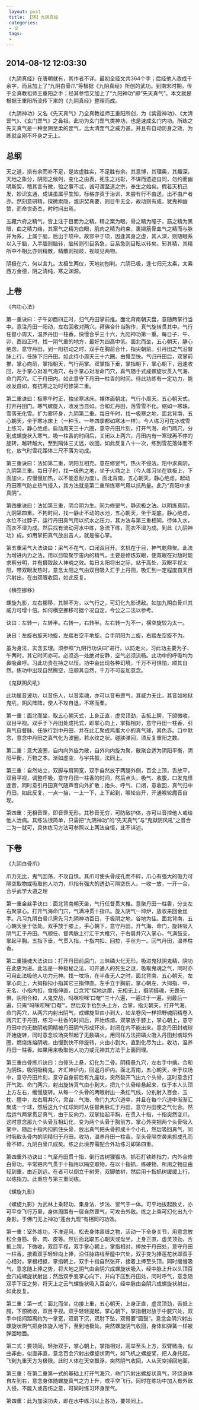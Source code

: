 ```yaml
---
 layout: post
 title: 【转】九阴真经
 categories:
 - 文
 tags:
 - 
---
```


## 2014-08-12 12:03:30

《九阴真经》在唐朝就有，其作者不详。最初全经文共364个字；后经他人改成千余字，而且加上了“九阴白骨爪”等根据《九阴真经》所创的武功。到南宋时期，传于全真教祖师王重阳之手；经其参悟又加上了“九阳神功”即“先天真气”。本文就是根据王重阳所流传下来的《九阴真经》整理而成。

《九阴神功》又名《先天真气》乃全真教祖师王重阳所创，为《紫霞神功》、《太清罡气》、《玄门罡气》之鼻祖。此功为玄门罡气类神功，也是速成玄门内功。所练之先天真气是一种至阴至柔的罡气，比太清罡气之威力甚。并且有自动防身之效，为练就金刚不坏身之无上。

## 总纲

天之道，损有余而补不足，是故虚胜实，不足胜有余。其意博，其理奥，其趣深，天地之象分，阴阳之候列，变化之由表，死生之兆彰，不谋而遗迹自同，勿约而幽明斯契，稽其言有微，验之事不忒，诚可谓至道之宗，奉生之始矣。假若天机迅发，妙识玄通，成谋虽属乎生知，标格亦资于治训，未尝有行不由送，出不由产者亦。然刻意研精，探微索隐，或识契真要，则目牛无全，故动则有成，犹鬼神幽赞，而命世奇杰，时时间出焉。

五藏六府之精气，皆上注于目而为之精。精之案为眼，骨之精为瞳子，筋之精为黑眼，血之精力络，其案气之精为白眼，肌肉之精为约束，裹撷筋骨血气之精而与脉并为系，上属于脑，后出于项中。故邪中于项，因逢其身之虚，其人深，则随眼系以入于脑，入手腼则脑转，脑转则引目系急，目系急则目眩以转矣。邪其精，其精所中不相比亦则精散，精散则视岐，视岐见两物。

阴极在六，何以言九。太极生两仪，天地初刨判。六阴已极，逢七归元太素，太素西方金德，阴之清纯，寒之渊源。

## 上卷

《内功心法》

第一重诀曰：子午卯酉四正时，归气丹田掌前推。面北背南朝天盘，意随两掌行当中。意注丹田一阳动，左右回收对两穴。拜佛合什当胸作，真气旋转贯其中。气行任督小周天，温养丹田一柱香。快慢合乎三十六，九阳神功第一重。每日子、午、卯、酉四正时，找一阴气重的地方，最好为四高中低。面北而坐，五心朝天，静心绝虑，意守丹田，到一阳初动之时，双手在胸前合什，指尖朝前。引丹田之气沿督脉上行，任脉下归丹田。如此待小周天三十六圈。由慢至快。气归丹田后，双掌前推，掌心向前，掌指朝天，气行两掌。双掌指下垂，掌指朝下，掌心朝下，迅速收回，左手掌心对准气海穴，右手掌心对准命门穴，真气随手式成螺旋状贯入气海、命门两穴。汇于丹田内。如此意守下丹田一柱香的时间。待此功练有一定功力，能收发自如，有抗寒之功时可修第二重。

第二重诀曰：极寒午时正，独坐寒冰床。裸体面朝北，气行小周天。五心朝天式，打开丹田门。寒气螺旋入，收发当自如。合和汇丹田，落雪雪不化。缩如一寒珠，雪落无化雪。扩为雾环身，九阴第二重。每日午时，找一极寒之地，面北背南，五心朝天，坐于寒冰床上（一种玉、一年四季都如寒冰一样）。今人练习可在冰或雪上练习，静心绝虑，启动周天三十六圈，意守丹田片刻，打开气海、命门两穴，分别成螺旋状入寒气，吸一柱香的时间后，关闭以上两穴，丹田内有一寒球再不停的旋转，越转越大，至到隔体三丈远，收回。如此反复八十一次，练到雪花落体而不化，放气时雪花距体三尺不落为功成。

第三重诀曰：法如第二重，阴阳互相克。意在修罡气，热火不侵法。阳中求真阴，九阴第三重。每日子时，找一极热之地，坐于火鼎之上（今人练习坐在铁板上，下面加火，应慢慢加热，以不能忍耐为度）。面北背南，五心朝天，静心绝虑，起动丹田寒气防止热气侵入，其方法就是第二重所练寒气用以抗热量。此乃“真阳中求真阴”。

第四重诀曰：法如第三重，阴合阴为生。同为修罡气，静流极之法。以阴练真阴，九阴第四重。不拘时间，找一静止不动的水池，五心朝天，坐于湖底，静心绝虑，水位不过脖子，运行丹田真气用以抗水之压力，其方法与第三重相同，待体入水，而衣不湿为成。然后找有流动河水中练，急流下练，而衣不湿为成。到此《九阴神功》成。如用掌把真气放出击人，就是催心掌。

第五重采气大法诀曰：采气不在气，口闭双目开。玄机在于目，神气乾鼎聚。此法为增进内力之法，用以目吸聚宇宙内的精气，主要是修炼双眼，使双眼在对敌时能求察分明，并有摄取敌人神魂之效。每日太阳将出之际，站于高处，双眼平视太阳，带双眼发热时，意念太阳之气由双目吸入汇于上丹田，吸汇到一定程度自天目穴射出，在由双眼收回，如此反复。

《横空挪移》

螺旋九影，左右挪移，其聊不为，以气行之，可幻化九影诱敌。如加九阴白骨爪其威力可增十倍。如何横空挪移可据个况自定，今公之二法以参考。

诀曰：左转一，左转半。右转一，右转半。左右转一为不一，横空旋较为太一。

诀曰：左旋右旋天地旋，左踏右空平地旋。合手阴阳为上旋，右踏左空旋不为。

虽为身法，实含玄理。须参照“九阴行功诀曰”进行，以防走火。习此功主要为子、午两时，其它时间亦可。必须选一处绝对安静，空气必须流畅。此功中的呼吸均为鼻吸鼻呼。习此功贵在持之以恒。功中会出现各种幻境，千万不可惧怕，顺其自然。练功中出现自然腾空，应顺其自然，千万不可妄加意念。

《鬼獄阴风吼》

此功属音波功，以音伤人，以音索魂，亦可以音布罡气，其威力无比，其音如地狱鬼吼，阴风阵阵，使人不攻自退，不寒而栗。

第一重：面北而坐，取五心朝天式，上身正直，虚灵顶劲，舌抵上腭，下颌微收，双目平视。双手于下丹田处成托式，即掌心向上，掌指相对，意守丹田一柱香，引真气自督脉、任脉行到中丹田，并在此汇聚成鸡蛋大小的真气球，其色赤。口中默念，意念中丹田之真气化为波圈，若水纹之状。碰肤弹回，须反复重阳之数。

第二重：意大波圈，自内向外旋为散，自外向内旋为聚，散聚合适为阴阳平衡，阴阳平衡，万物之本。渐如虚空，与宇共振，法同上。

第三重：自然站立，双脚与肩同宽，双手自然放于两腿外侧，百会上顶，舌放平，双目平视，调整呼吸，意守丹田一柱香的时间，然后点头，吸气、收腹，口发鬼怪连音，同时意引丹田真气随声音向外扩散；抬头、呼气、口闭，意收回，真气归中丹田，如此反复。一点一抬，一上一下，上下起到，喉轮自开，开通喉轮魔音自现。

第四重：无相音罡，即音罡无形。其秒音无穷，可防敌护体，亦可以音控他人或给他人治病。其练法很简单，只需把“九阴神功”的“先天真气”与“鬼獄阴风吼”之音合二为一就可，具体练习方法可参照以上两法自悟，此不详述。

## 下卷

《九阴白骨爪》

爪力无比，鬼气回荡，不攻自惧。其爪可使头骨成孔而不碎，爪心有强大的吸力可隔空取物或吸取他人功力，爪指有强大的透劲可隔空伤人。一收一放，一开一合，合乎武学大道之理

第一重金丝手诀曰：面北背南朝天坐，气行任督贯大椎。意聚丹田一柱香，分支左右聚掌心。打开气海命门穴，气满冲贯十指爪。旋入阴气一坤炉，放收来回金丝手。凡习九阴白骨爪需先习九阴神功百日，于极阴之地，谷地为佳。面北背南，五心朝天坐于低处。双手放于膝上，手心朝下，意守丹田。开气海、命门，旋转吸入阴气汇于丹田。气顺任、督两脉上行汇于大椎穴，于右肩井穴入掌心，气满鼓支，掌起平胸。五指下垂，气贯入指，十指内扣、回拉，手丝为一。回气丹田，温养柱香。

第二重摄魂大法诀曰：打开丹田前后门，三昧磷火化无形。吸进鬼狱阴鬼精，阴功在此更为进。此法是一种极秘之法，可开通人的死生之谜，吸取鬼魂之气，同时亦可用此法吸他人功力元神。找一坟场，在半夜无人之时，面北背南，五心朝天，左掌心向上，大拇指扣小指其它三指伸直。左手立于胸前，掌心朝左，大拇指、中、无名、小指内扣，食指伸直，口念咒“探地达摩，无相无上，摄阴摄魂，无畏无惧，阴阳合和，人鬼交战，吗咪呗咪‘口奄’”三十六遍，一遍过于一遍，到最后一遍，只需“吗咪呗咪‘口奄’”。然后双手抬到头上方，合掌，指尖朝天，打开气海、命门两穴，从两穴内射出阴气，成螺旋型由小到大，如龙卷风一样把野魂阴精卷入两穴汇于丹田，练习一柱香的时间后，开始炼熔。双掌放于膝上，掌心朝上，意守丹田中的无数阴魂阴精被丹田阴气形成环状，封闭在内不能出来。意念丹田封魂球开始旋转，同时意念坟场突然起了无数磷火，用同样方法把磷火吸入丹田封魂球外圈，燃烧炼熔阴魂，由慢到快不停旋转，火由小到大，直到化尽为止。收功，温养丹田一柱香。如果用来吸取他人功力或元神其方法于上面同理。

第三重白骨练爪诀曰：白骨头上悬，幻化为二骨。阴精悬九穴，左右手中擒。合和为阴珠，吸阴吸精鬼。齐汇坤炉内，回返丹炉内。面北背南，五心朝天，坐于坟场中，意守丹田片刻，意守自身前后有九座坟，突然裂开飞出九个头骨，这时意念打开气海、命门两穴，射出旋转真气由小到大，把九个头骨给悬起来，位于本人头顶上方左右，缓慢旋转。从每一个头骨的两眼射出一条红气线，分别射入百会、玉枕、膻中，左右肩井穴，灵台、气海、命门九大穴道中，并且在每个穴道中渐渐汇聚成一个球，然后这九个红球同时从任督两脉汇于丹田，意守丹田使之气化合。然后运气两掌贯足真气，由于反向力，双掌抬起平胸，在贯入十指，十指突然变爪，这时意念那九个头骨互相幻化，变为两个头骨于胸前方。掌心外突把两个头骨吸入掌中，随后十指内扣抓住头骨，放出真气把头骨抓成十个小孔，然后吸回真气，同时吸取头骨内的阴精归于丹田。收功，温养丹田一柱香。至头骨隔空袭来抓成孔而骨不碎，九阴白骨爪成矣。练之此境界需配合外功练习即第四重。

第四重外功诀曰：气至丹田贯十指，倒行古树狸猫功。抓石打铁练指力，内外合修白骨功。平常把内气贯于十指用以隔空取物，在以十指抓，练硬物，所用之物应由轻到重，由近到远。在者可以倒立于树旁，双脚依树，然后用十指抓树缓缓上行，以练指力。此重应与第三重同练。


《螺旋九影》

《螺旋九影》为武林上乘轻功，集身法、步法、罡气于一体。可平地拔起数丈，亦可平空飞行万里，身体周围有一层自然罡气，可攻击外敌。练之上乘可幻化出九个身影，于佛门无上神功“莲台九现”有相同的功效。

第一重：室外练功，不准迎风，松去身体裹缠之物，活动一下全身关节，用意念放松全身筋、骨、肉、皮等。然后面北取五心朝天或盘坐，上身正直，虚灵顶劲，舌抵上腭，下微收，双目平视，双手掌心朝上，掌指相对，捧放于丹田处，意守丹田一柱香，接着双手轻轻向上捧，沿任脉路线至膻中穴处，双手变为捧莲花状即双手心相对，掌根相抵，掌指朝上，双手十指自然张开，接着上捧至头顶，同时缓慢吸气，意念随上捧之势，将大地之阴气由会阴穴成螺旋状吸入，经中脉上升以头顶百会穴成螺旋状射出；然后双手变掌心向下，并向下压到丹田处，同时呼气，意念随双手下压之势，将天上之云气螺旋状吸入百会穴，经中脉由会阴穴成螺旋状射出，如此反复。

第二重：第一式：面北而坐，功接上重，五心朝天，上身正直，虚灵顶劲，舌抵上腭，下颌微收，双目平视。双手轻轻提起，掌心朝下，掌指相对放于中脘穴处，双手中指间距离约为一掌宽，双肩下沉，双肘下坠，双臂要“圆鼓”。意念会阴穴射出螺旋状阴气把身体旋入地下，至到地极处。突然螺旋阴气收回，身体如弹簧一样被弹回地面。

第二式：要领同。轻抬双手，掌心朝上，掌指相对，高举至头上方，双臂微曲，似曲非曲，似直非直，意念百会穴射出螺旋状阴气，如飞机之螺旋桨，把人身托起，飞到九重天方为极限。此时人体在天空飘浮，突然阴气收回，人从天空掉回地面。

第三重：在第二重第一式的基础上打开气海穴，命门穴射出螺旋状真气，环绕身体自左到右，意念身体随螺旋真气之力上升，或平空飞行。同时在练功中加入有外敌入侵，不能入或击伤之意，可同时练习环身罡气。

第四重：此为加深功夫，即在水中练习以上各功，要领同上。
